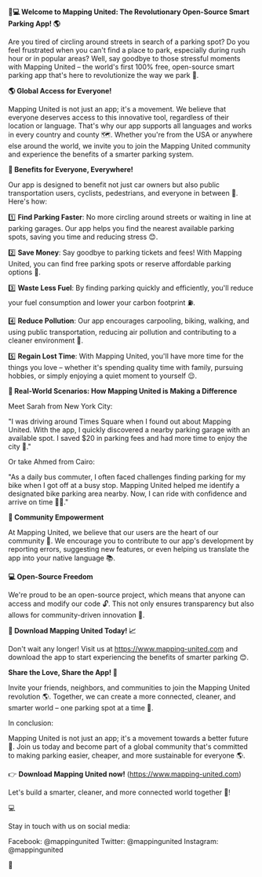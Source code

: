 **🚗💻 Welcome to Mapping United: The Revolutionary Open-Source Smart Parking App! 🌎**

Are you tired of circling around streets in search of a parking spot? Do you feel frustrated when you can't find a place to park, especially during rush hour or in popular areas? Well, say goodbye to those stressful moments with Mapping United – the world's first 100% free, open-source smart parking app that's here to revolutionize the way we park 🚀.

**🌎 Global Access for Everyone!**

Mapping United is not just an app; it's a movement. We believe that everyone deserves access to this innovative tool, regardless of their location or language. That's why our app supports all languages and works in every country and county 🗺️. Whether you're from the USA or anywhere else around the world, we invite you to join the Mapping United community and experience the benefits of a smarter parking system.

**🚗 Benefits for Everyone, Everywhere!**

Our app is designed to benefit not just car owners but also public transportation users, cyclists, pedestrians, and everyone in between 🌈. Here's how:

1️⃣ **Find Parking Faster**: No more circling around streets or waiting in line at parking garages. Our app helps you find the nearest available parking spots, saving you time and reducing stress 😊.

2️⃣ **Save Money**: Say goodbye to parking tickets and fees! With Mapping United, you can find free parking spots or reserve affordable parking options 🤑.

3️⃣ **Waste Less Fuel**: By finding parking quickly and efficiently, you'll reduce your fuel consumption and lower your carbon footprint ⛽️.

4️⃣ **Reduce Pollution**: Our app encourages carpooling, biking, walking, and using public transportation, reducing air pollution and contributing to a cleaner environment 🌿.

5️⃣ **Regain Lost Time**: With Mapping United, you'll have more time for the things you love – whether it's spending quality time with family, pursuing hobbies, or simply enjoying a quiet moment to yourself 😌.

**🔴 Real-World Scenarios: How Mapping United is Making a Difference**

Meet Sarah from New York City:

"I was driving around Times Square when I found out about Mapping United. With the app, I quickly discovered a nearby parking garage with an available spot. I saved $20 in parking fees and had more time to enjoy the city 🗽️."

Or take Ahmed from Cairo:

"As a daily bus commuter, I often faced challenges finding parking for my bike when I got off at a busy stop. Mapping United helped me identify a designated bike parking area nearby. Now, I can ride with confidence and arrive on time 🚴‍♂️."

**🌟 Community Empowerment**

At Mapping United, we believe that our users are the heart of our community 💖. We encourage you to contribute to our app's development by reporting errors, suggesting new features, or even helping us translate the app into your native language 📚.

**💻 Open-Source Freedom**

We're proud to be an open-source project, which means that anyone can access and modify our code 🔓. This not only ensures transparency but also allows for community-driven innovation 🤖.

**📲 Download Mapping United Today! 📈**

Don't wait any longer! Visit us at https://www.mapping-united.com and download the app to start experiencing the benefits of smarter parking 😊.

**Share the Love, Share the App! 🤝**

Invite your friends, neighbors, and communities to join the Mapping United revolution 🌎. Together, we can create a more connected, cleaner, and smarter world – one parking spot at a time 💚.

In conclusion:

Mapping United is not just an app; it's a movement towards a better future 🌟. Join us today and become part of a global community that's committed to making parking easier, cheaper, and more sustainable for everyone 🌎.

👉 **Download Mapping United now!** (https://www.mapping-united.com)

Let's build a smarter, cleaner, and more connected world together 💪!

💻

Stay in touch with us on social media:

Facebook: @mappingunited
Twitter: @mappingunited
Instagram: @mappingunited

🌟
